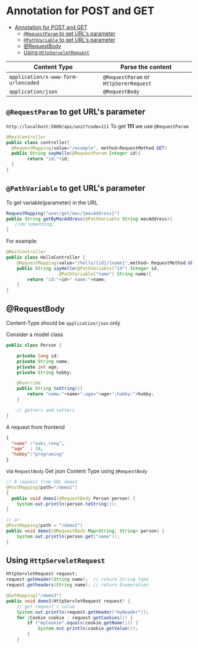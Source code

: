 # Annotation for POST and GET

- [Annotation for POST and GET](#annotation-for-post-and-get)
  - [`@RequestParam` to get URL's parameter](#requestparam-to-get-urls-parameter)
  - [`@PathVariable` to get URL's parameter](#pathvariable-to-get-urls-parameter)
  - [@RequestBody](#requestbody)
  - [Using `HttpServeletRequest`](#using-httpserveletrequest)


| Content Type                        | Parse the content                     |
| ---------------------------------   | ------------------------------------- |
| `application/x-www-form-urlencoded` | `@RequestParam` or `HttpSererRequest`                 |
| `application/json`                  | `@RequestBody`                        |

## `@RequestParam` to get URL's parameter

`http://localhost:5000/api/unit?code=111`
To get **111** we use `@RequestParam`
```java
@RestController
public class controller{
  @RequestMapping(value="/example", method=RequestMethod.GET)  
  public String sayHello(@RequestParam Integer id){
        return "id:"+id;
  }  
}
```
## `@PathVariable` to get URL's parameter 

To get variable(parameter) in the URL 
```java
RequestMapping("user/get/mac/{macAddress}")
public String getByMacAddress(@PathVariable String macAddress){
　　//do something;
}
```

For example: 
```java
@RestController
public class HelloController {
    @RequestMapping(value="/hello/{id}/{name}",method= RequestMethod.GET)
    public String sayHello(@PathVariable("id") Integer id,
                    @PathVariable("name") String name){
        return "id:"+id+" name:"+name;
    }
}
```

## @RequestBody 

Content-Type should be `application/json` only

Consider a model class
```java
public class Person {

    private long id;
    private String name;
    private int age;
    private String hobby;

    @Override
    public String toString(){
        return "name:"+name+";age="+age+";hobby:"+hobby;
    }

    // getters and setters
}
```

A request from frontend
```json
{ 
  "name" :"suki_rong",
  "age"  : 18, 
  "hobby":"programing"
}
```

via `RequestBody` Get json Content Type using `@RequestBody`
```java
// A request from URL demo1
@PostMapping(path="/demo1")
{
  public void demo1(@RequestBody Person person) {
    System.out.println(person.toString());
}

// or
@PostMapping(path = "/demo1")
public void demo1(@RequestBody Map<String, String> person) {
    System.out.println(person.get("name"));
}

```

## Using `HttpServeletRequest`

```java
HttpServletRequest request;
request.getHeader(String name);  // return String type 
request.getheaders(String name); // return Enumeration
```

```java
@GetMapping("/demo3")
public void demo3(HttpServletRequest request) {
    // get request's value
    System.out.println(request.getHeader("myHeader"));
    for (Cookie cookie : request.getCookies()) {
        if ("myCookie".equals(cookie.getName())) {
            System.out.println(cookie.getValue());
        }
    }
```
